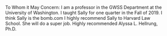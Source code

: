 
  To Whom it May Concern:
  I am a professor in the GWSS Department at the University of Washington.
  I taught Sally for one quarter in the Fall of 2019.
  I think Sally is the bomb.com
  I highly recommend Sally to Harvard Law School. She will do a super job.
  Highly recommended
  Alyssa L. Hellrung, Ph.D.
  
  
  